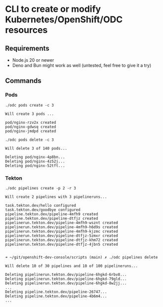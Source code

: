 # CLI to create or modify Kubernetes/OpenShift/ODC resources

## Requirements

* Node.js 20 or newer
* Deno and Bun might work as well (untested, feel free to give it a try)

## Commands

### Pods

```shell
./odc pods create -c 3 

Will create 3 pods ...

pod/nginx-rzv2x created
pod/nginx-gdwsq created
pod/nginx-jmdpd created
```

```shell
./odc pods delete -c 3

Will delete 3 of 140 pods...

Deleting pod/nginx-4p8bn...
Deleting pod/nginx-4z52j...
Deleting pod/nginx-52tft...
```

### Tekton

```shell
./odc pipelines create -p 2 -r 3

Will create 2 pipelines with 3 pipelineruns...

task.tekton.dev/hello configured
task.tekton.dev/goodbye configured
pipeline.tekton.dev/pipeline-4mfh9 created
pipeline.tekton.dev/pipeline-dtfjz created
pipelinerun.tekton.dev/pipeline-4mfh9-wsznt created
pipelinerun.tekton.dev/pipeline-4mfh9-h6d9s created
pipelinerun.tekton.dev/pipeline-4mfh9-kjzmc created
pipelinerun.tekton.dev/pipeline-dtfjz-5zmxr created
pipelinerun.tekton.dev/pipeline-dtfjz-khm72 created
pipelinerun.tekton.dev/pipeline-dtfjz-4jbn5 created
```

```shell

➜ ~/git/openshift-dev-console/scripts (main) ✗ ./odc pipelines delete

Will delete 10 of 30 pipelines and 10 of 100 pipelineruns...

Deleting pipelinerun.tekton.dev/pipeline-6hgkd-6rbv8...
Deleting pipelinerun.tekton.dev/pipeline-6hgkd-79gld...
Deleting pipelinerun.tekton.dev/pipeline-6hgkd-8w2jj...
...
Deleting pipeline.tekton.dev/pipeline-26747...
Deleting pipeline.tekton.dev/pipeline-4b6m4...
...
```
